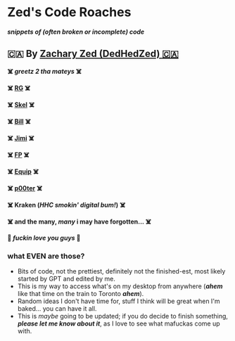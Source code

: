 # Zed's Code Roaches
***snippets of (often broken or incomplete) code***

:canada: By [Zachary Zed (DedHedZed) :canada:](https://github.com/dedhedzed/ "well in theory it's Zachariah Zed the Third, His Supreme Excellency, but I go by Zed.")
----- 
**:skull_and_crossbones: *greetz 2 tha mateys* :skull_and_crossbones:**

**:skull_and_crossbones: [RG](https://github.com/RocketGod-git "straight up cybergangsta" ) :skull_and_crossbones:**

**:skull_and_crossbones: [Skel](https://github.com/SkeletonMan03 "take down 127.0.01." ) :skull_and_crossbones:**

**:skull_and_crossbones: [Bill](https://github.com/billNYEusesMYwifi "i needed a service" ) :skull_and_crossbones:**

**:skull_and_crossbones: [Jimi](https://github.com/jimilinuxguy "shanita d ;)" ) :skull_and_crossbones:**

**:skull_and_crossbones: [FP](https://github.com/FalsePhilosopher "i don't chase hoes, hoes chase me" ) :skull_and_crossbones:**

**☠️ [Equip](https://github.com/equipter "be zen, zed") ☠️**

**:skull_and_crossbones: [p00ter](https://github.com/sierra-tang0 "horsecocks conduct electricity" ) :skull_and_crossbones:**

**:skull_and_crossbones: Kraken (*HHC smokin' digital bum!*) :skull_and_crossbones:**

**:skull_and_crossbones: and the many, ***many*** i may have forgotten... :skull_and_crossbones:**

**:metal: ***fuckin love you guys*** :metal:**

### what EVEN are those? ###
* Bits of code, not the prettiest, definitely not the finished-est,  most likely started by GPT and edited by me.
* This is my way to access what's on my desktop from anywhere (***ahem*** like that time on the train to Toronto ***ahem***).
* Random ideas I don't have time for, stuff I think will be great when I'm baked... you can have it all.
* This is *maybe* going to be updated; if you do decide to finish something, ***please let me know about it***, as I love to see what mafuckas come up with.
